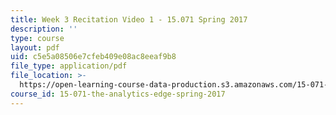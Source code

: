 ```yaml
---
title: Week 3 Recitation Video 1 - 15.071 Spring 2017
description: ''
type: course
layout: pdf
uid: c5e5a08506e7cfeb409e08ac8eeaf9b8
file_type: application/pdf
file_location: >-
  https://open-learning-course-data-production.s3.amazonaws.com/15-071-the-analytics-edge-spring-2017/c5e5a08506e7cfeb409e08ac8eeaf9b8_MIT15_071S17_Unit3_Recitation.pdf
course_id: 15-071-the-analytics-edge-spring-2017
---
```

